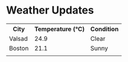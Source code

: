 # Weather Updates

<!-- WEATHER-UPDATE-START -->
<table><tr><th>City</th><th>Temperature (°C)</th><th>Condition</th></tr><tr><td>Valsad</td><td>24.9</td><td>Clear</td></tr><tr><td>Boston</td><td>21.1</td><td>Sunny</td></tr><tr><td></td><td></td><td></td></tr></table>
<!-- WEATHER-UPDATE-END -->
